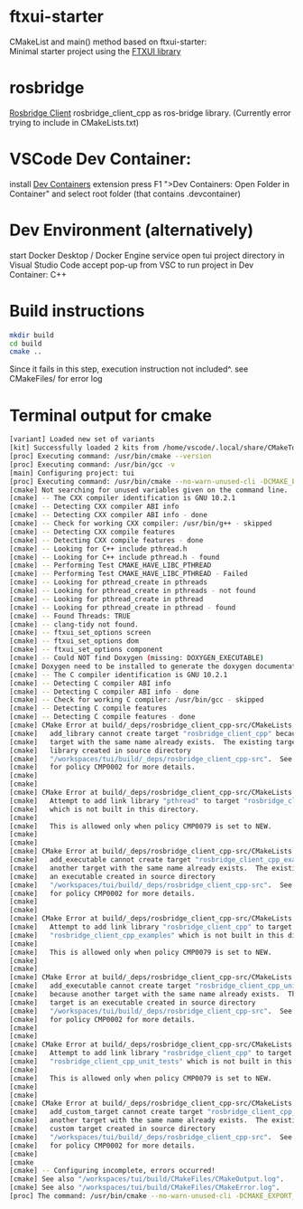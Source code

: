 # ftxui-starter

CMakeList and main() method based on ftxui-starter:  
Minimal starter project using the [FTXUI library](https://github.com/ArthurSonzogni/ftxui)

# rosbridge

[Rosbridge Client](https://github.com/antoniocoratelli/rosbridge_client_cpp/tree/v2018/) rosbridge_client_cpp as ros-bridge library. (Currently error trying to include in CMakeLists.txt)

# VSCode Dev Container:

install [Dev Containers](https://marketplace.visualstudio.com/items?itemName=ms-vscode-remote.remote-containers) extension 
press F1 ">Dev Containers: Open Folder in Container" 
and select root folder (that contains .devcontainer)


# Dev Environment (alternatively)

start Docker Desktop / Docker Engine service
open tui project directory in Visual Studio Code
accept pop-up from VSC to run project in Dev Container: C++

# Build instructions

~~~bash
mkdir build
cd build
cmake ..
~~~

Since it fails in this step, execution instruction not included^.
see CMakeFiles/ for error log

# Terminal output for cmake
~~~bash
[variant] Loaded new set of variants
[kit] Successfully loaded 2 kits from /home/vscode/.local/share/CMakeTools/cmake-tools-kits.json
[proc] Executing command: /usr/bin/cmake --version
[proc] Executing command: /usr/bin/gcc -v
[main] Configuring project: tui 
[proc] Executing command: /usr/bin/cmake --no-warn-unused-cli -DCMAKE_EXPORT_COMPILE_COMMANDS:BOOL=TRUE -DCMAKE_BUILD_TYPE:STRING=Debug -DCMAKE_C_COMPILER:FILEPATH=/usr/bin/gcc -DCMAKE_CXX_COMPILER:FILEPATH=/usr/bin/g++ -S/workspaces/tui -B/workspaces/tui/build -G Ninja
[cmake] Not searching for unused variables given on the command line.
[cmake] -- The CXX compiler identification is GNU 10.2.1
[cmake] -- Detecting CXX compiler ABI info
[cmake] -- Detecting CXX compiler ABI info - done
[cmake] -- Check for working CXX compiler: /usr/bin/g++ - skipped
[cmake] -- Detecting CXX compile features
[cmake] -- Detecting CXX compile features - done
[cmake] -- Looking for C++ include pthread.h
[cmake] -- Looking for C++ include pthread.h - found
[cmake] -- Performing Test CMAKE_HAVE_LIBC_PTHREAD
[cmake] -- Performing Test CMAKE_HAVE_LIBC_PTHREAD - Failed
[cmake] -- Looking for pthread_create in pthreads
[cmake] -- Looking for pthread_create in pthreads - not found
[cmake] -- Looking for pthread_create in pthread
[cmake] -- Looking for pthread_create in pthread - found
[cmake] -- Found Threads: TRUE  
[cmake] -- clang-tidy not found.
[cmake] -- ftxui_set_options screen
[cmake] -- ftxui_set_options dom
[cmake] -- ftxui_set_options component
[cmake] -- Could NOT find Doxygen (missing: DOXYGEN_EXECUTABLE) 
[cmake] Doxygen need to be installed to generate the doxygen documentation
[cmake] -- The C compiler identification is GNU 10.2.1
[cmake] -- Detecting C compiler ABI info
[cmake] -- Detecting C compiler ABI info - done
[cmake] -- Check for working C compiler: /usr/bin/gcc - skipped
[cmake] -- Detecting C compile features
[cmake] -- Detecting C compile features - done
[cmake] CMake Error at build/_deps/rosbridge_client_cpp-src/CMakeLists.txt:40 (add_library):
[cmake]   add_library cannot create target "rosbridge_client_cpp" because another
[cmake]   target with the same name already exists.  The existing target is a shared
[cmake]   library created in source directory
[cmake]   "/workspaces/tui/build/_deps/rosbridge_client_cpp-src".  See documentation
[cmake]   for policy CMP0002 for more details.
[cmake] 
[cmake] 
[cmake] CMake Error at build/_deps/rosbridge_client_cpp-src/CMakeLists.txt:43 (target_link_libraries):
[cmake]   Attempt to add link library "pthread" to target "rosbridge_client_cpp"
[cmake]   which is not built in this directory.
[cmake] 
[cmake]   This is allowed only when policy CMP0079 is set to NEW.
[cmake] 
[cmake] 
[cmake] CMake Error at build/_deps/rosbridge_client_cpp-src/CMakeLists.txt:51 (add_executable):
[cmake]   add_executable cannot create target "rosbridge_client_cpp_examples" because
[cmake]   another target with the same name already exists.  The existing target is
[cmake]   an executable created in source directory
[cmake]   "/workspaces/tui/build/_deps/rosbridge_client_cpp-src".  See documentation
[cmake]   for policy CMP0002 for more details.
[cmake] 
[cmake] 
[cmake] CMake Error at build/_deps/rosbridge_client_cpp-src/CMakeLists.txt:54 (target_link_libraries):
[cmake]   Attempt to add link library "rosbridge_client_cpp" to target
[cmake]   "rosbridge_client_cpp_examples" which is not built in this directory.
[cmake] 
[cmake]   This is allowed only when policy CMP0079 is set to NEW.
[cmake] 
[cmake] 
[cmake] CMake Error at build/_deps/rosbridge_client_cpp-src/CMakeLists.txt:67 (add_executable):
[cmake]   add_executable cannot create target "rosbridge_client_cpp_unit_tests"
[cmake]   because another target with the same name already exists.  The existing
[cmake]   target is an executable created in source directory
[cmake]   "/workspaces/tui/build/_deps/rosbridge_client_cpp-src".  See documentation
[cmake]   for policy CMP0002 for more details.
[cmake] 
[cmake] 
[cmake] CMake Error at build/_deps/rosbridge_client_cpp-src/CMakeLists.txt:72 (target_link_libraries):
[cmake]   Attempt to add link library "rosbridge_client_cpp" to target
[cmake]   "rosbridge_client_cpp_unit_tests" which is not built in this directory.
[cmake] 
[cmake]   This is allowed only when policy CMP0079 is set to NEW.
[cmake] 
[cmake] 
[cmake] CMake Error at build/_deps/rosbridge_client_cpp-src/CMakeLists.txt:96 (add_custom_target):
[cmake]   add_custom_target cannot create target "rosbridge_client_cpp_files" because
[cmake]   another target with the same name already exists.  The existing target is a
[cmake]   custom target created in source directory
[cmake]   "/workspaces/tui/build/_deps/rosbridge_client_cpp-src".  See documentation
[cmake]   for policy CMP0002 for more details.
[cmake] 
[cmake
[cmake] -- Configuring incomplete, errors occurred!
[cmake] See also "/workspaces/tui/build/CMakeFiles/CMakeOutput.log".
[cmake] See also "/workspaces/tui/build/CMakeFiles/CMakeError.log".
[proc] The command: /usr/bin/cmake --no-warn-unused-cli -DCMAKE_EXPORT_COMPILE_COMMANDS:BOOL=TRUE -DCMAKE_BUILD_TYPE:STRING=Debug -DCMAKE_C_COMPILER:FILEPATH=/usr/bin/gcc -DCMAKE_CXX_COMPILER:FILEPATH=/usr/bin/g++ -S/workspaces/tui -B/workspaces/tui/build -G Ninja exited with code: 1
~~~